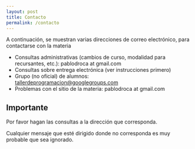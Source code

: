 ```yaml
---
layout: post
title: Contacto
permalink: /contacto
---
```


A continuación, se muestran varias direcciones de correo electrónico, para contactarse con la materia

* Consultas administrativas (cambios de curso, modalidad para recursantes, etc.): pablodroca at gmail.com
* Consultas sobre entrega electrónica (ver instrucciones primero)
* Grupo (no oficial) de alumnos: tallerdeprogramacion@googlegroups.com
* Problemas con el sitio de la materia: pablodroca at gmail.com

## Importante

Por favor hagan las consultas a la dirección que corresponda.

Cualquier mensaje que esté dirigido donde no corresponda es muy probable que sea ignorado.

